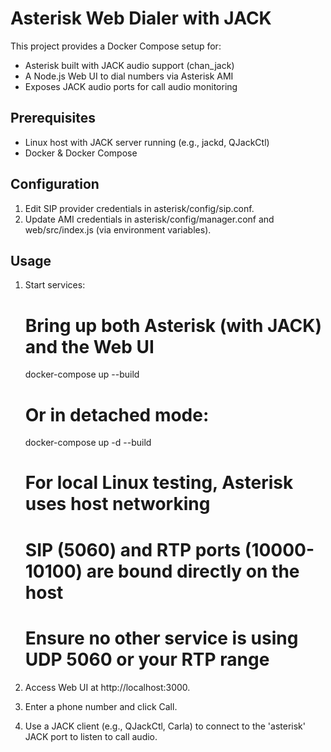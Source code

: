 # Asterisk Web Dialer with JACK

This project provides a Docker Compose setup for:

- Asterisk built with JACK audio support (chan_jack)
- A Node.js Web UI to dial numbers via Asterisk AMI
- Exposes JACK audio ports for call audio monitoring

## Prerequisites

- Linux host with JACK server running (e.g., jackd, QJackCtl)
- Docker & Docker Compose

## Configuration

1. Edit SIP provider credentials in asterisk/config/sip.conf.
2. Update AMI credentials in asterisk/config/manager.conf and web/src/index.js (via environment variables).

## Usage

1. Start services:

   # Bring up both Asterisk (with JACK) and the Web UI
   docker-compose up --build

   # Or in detached mode:
   docker-compose up -d --build

   # For local Linux testing, Asterisk uses host networking
   # SIP (5060) and RTP ports (10000-10100) are bound directly on the host
   # Ensure no other service is using UDP 5060 or your RTP range

2. Access Web UI at http://localhost:3000.
3. Enter a phone number and click Call.
4. Use a JACK client (e.g., QJackCtl, Carla) to connect to the 'asterisk' JACK port to listen to call audio.
